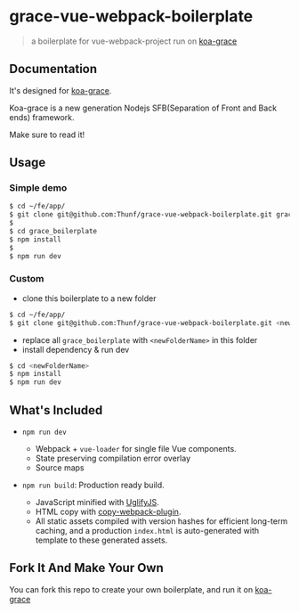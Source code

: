 # grace-vue-webpack-boilerplate

> a boilerplate for vue-webpack-project run on [koa-grace](https://github.com/xiongwilee/koa-grace)


## Documentation

It's designed for [koa-grace](https://github.com/xiongwilee/koa-grace). 

Koa-grace is a new generation Nodejs SFB(Separation of Front and Back ends) framework.

Make sure to read it!


## Usage

### Simple demo

``` bash
$ cd ~/fe/app/
$ git clone git@github.com:Thunf/grace-vue-webpack-boilerplate.git grace_boilerplate
$
$ cd grace_boilerplate
$ npm install
$ 
$ npm run dev
```


### Custom

- clone this boilerplate to a new folder
```bash
$ cd ~/fe/app/
$ git clone git@github.com:Thunf/grace-vue-webpack-boilerplate.git <newFolderName>
```
- replace all `grace_boilerplate` with `<newFolderName>` in this folder
- install dependency & run dev
```bash
$ cd <newFolderName>
$ npm install
$ npm run dev
```


## What's Included

- `npm run dev`
  - Webpack + `vue-loader` for single file Vue components.
  - State preserving compilation error overlay
  - Source maps

- `npm run build`: Production ready build.
  - JavaScript minified with [UglifyJS](https://github.com/mishoo/UglifyJS2).
  - HTML copy with [copy-webpack-plugin](https://github.com/kevlened/copy-webpack-plugin).
  - All static assets compiled with version hashes for efficient long-term caching, and a production `index.html` is auto-generated with template to these generated assets.


## Fork It And Make Your Own

You can fork this repo to create your own boilerplate, and run it on [koa-grace](https://github.com/xiongwilee/koa-grace)
